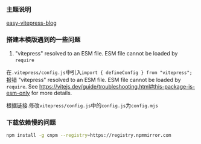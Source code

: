 

### 主题说明
[easy-vitepress-blog](https://github.com/ZbWeR/easy-vitepress-blog)

### 搭建本模版遇到的一些问题

1. "vitepress" resolved to an ESM file. ESM file cannot be loaded by `require`

在`.vitepress/config.js`中引入`import { defineConfig } from "vitepress";`报错
"vitepress" resolved to an ESM file. ESM file cannot be loaded by `require`. See https://vitejs.dev/guide/troubleshooting.html#this-package-is-esm-only for more details.

根据链接.修改`vitepress/config.js`中的`config.js`为`config.mjs`

### 下载依赖慢的问题

```bash
npm install -g cnpm --registry=https://registry.npmmirror.com
```


